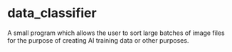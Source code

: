 # data_classifier
A small program which allows the user to sort large batches of image files for the purpose of creating AI training data or other purposes.
